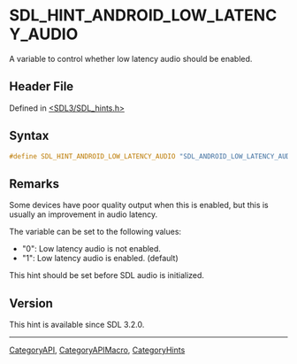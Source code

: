 # SDL_HINT_ANDROID_LOW_LATENCY_AUDIO

A variable to control whether low latency audio should be enabled.

## Header File

Defined in [<SDL3/SDL_hints.h>](https://github.com/libsdl-org/SDL/blob/main/include/SDL3/SDL_hints.h)

## Syntax

```c
#define SDL_HINT_ANDROID_LOW_LATENCY_AUDIO "SDL_ANDROID_LOW_LATENCY_AUDIO"
```

## Remarks

Some devices have poor quality output when this is enabled, but this is
usually an improvement in audio latency.

The variable can be set to the following values:

- "0": Low latency audio is not enabled.
- "1": Low latency audio is enabled. (default)

This hint should be set before SDL audio is initialized.

## Version

This hint is available since SDL 3.2.0.





----
[CategoryAPI](CategoryAPI), [CategoryAPIMacro](CategoryAPIMacro), [CategoryHints](CategoryHints)

